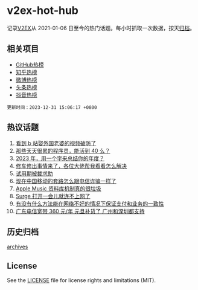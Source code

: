 # v2ex-hot-hub

 记录[V2EX](https://www.v2ex.com/)从 2021-01-06 日至今的热门话题。每小时抓取一次数据，按天[归档](archives)。
 
 ## 相关项目

- [GitHub热榜](https://github.com/lonnyzhang423/github-hot-hub)
- [知乎热榜](https://github.com/lonnyzhang423/zhihu-hot-hub)
- [微博热榜](https://github.com/lonnyzhang423/weibo-hot-hub)
- [头条热榜](https://github.com/lonnyzhang423/toutiao-hot-hub)
- [抖音热榜](https://github.com/lonnyzhang423/douyin-hot-hub)


 `更新时间：2023-12-31 15:06:17 +0800`

## 热议话题

1. [看到 b 站娶外国老婆的视频破防了](https://www.v2ex.com/t/1004661)
1. [那些天天很累的程序员，能活到 40 么？](https://www.v2ex.com/t/1004679)
1. [2023 年，用一个字来总结你的年度？](https://www.v2ex.com/t/1004713)
1. [修车修出事情来了，各位大佬帮我看看怎么解决](https://www.v2ex.com/t/1004745)
1. [试用期被裁求助](https://www.v2ex.com/t/1004688)
1. [现在中国移动的套路怎么跟电信诈骗一样了](https://www.v2ex.com/t/1004675)
1. [Apple Music 资料库机制真的很垃圾](https://www.v2ex.com/t/1004715)
1. [Surge 打开一会儿就连不上网了](https://www.v2ex.com/t/1004642)
1. [有没有什么方法能在网络不好的情况下保证支付和业务的一致性](https://www.v2ex.com/t/1004689)
1. [广东电信宽带 360 元/年 元旦补货了 广州和深圳都支持](https://www.v2ex.com/t/1004680)

## 历史归档

[archives](archives)

## License

See the [LICENSE](LICENSE) file for license rights and limitations (MIT).
